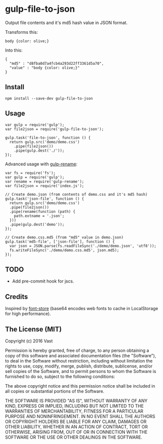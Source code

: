 # gulp-file-to-json

Output file contents and it's md5 hash value in JSON format.

Transforms this:

    body {color: olive;}

Into this:

    {
      "md5" : "d8fba0d7a4fcb4a293d22ff3361d5a70",
      "value" : "body {color: olive;}"
    }

## Install

    npm install --save-dev gulp-file-to-json

## Usage

    var gulp = require('gulp');
    var file2json = require('gulp-file-to-json');

    gulp.task('file-to-json', function () {
      return gulp.src('demo/demo.css')
        .pipe(file2json())
        .pipe(gulp.dest('./'));
    });

Advanced usage with [gulp-rename](https://www.npmjs.com/package/gulp-rename):

    var fs = require('fs');
    var gulp = require('gulp');
    var rename = require('gulp-rename');
    var file2json = require('index.js');

    // Create demo.json (from contents of demo.css and it's md5 hash)
    gulp.task('json-file', function () {
      return gulp.src('demo/demo.css')
      .pipe(file2json())
      .pipe(rename(function (path) {
        path.extname = '.json';
      }))
      .pipe(gulp.dest('demo'));
    });

    // Create demo.css.md5 (from "md5" value in demo.json)
    gulp.task('md5-file', ['json-file'], function () {
      var json = JSON.parse(fs.readFileSync('./demo/demo.json', 'utf8'));
      fs.writeFileSync('./demo/demo.css.md5', json.md5);
    });

## TODO

* Add pre-commit hook for jscs.

## Credits

Inspired by [font-store](https://github.com/CrocoDillon/font-store) (base64 encodes web fonts to cache in LocalStorage for high performance).

## The License (MIT)

Copyright (c) 2016 Vast

Permission is hereby granted, free of charge, to any person obtaining a copy of this software and associated documentation files (the "Software"), to deal in the Software without restriction, including without limitation the rights to use, copy, modify, merge, publish, distribute, sublicense, and/or sell copies of the Software, and to permit persons to whom the Software is furnished to do so, subject to the following conditions:

The above copyright notice and this permission notice shall be included in all copies or substantial portions of the Software.

THE SOFTWARE IS PROVIDED "AS IS", WITHOUT WARRANTY OF ANY KIND, EXPRESS OR IMPLIED, INCLUDING BUT NOT LIMITED TO THE WARRANTIES OF MERCHANTABILITY, FITNESS FOR A PARTICULAR PURPOSE AND NONINFRINGEMENT. IN NO EVENT SHALL THE AUTHORS OR COPYRIGHT HOLDERS BE LIABLE FOR ANY CLAIM, DAMAGES OR OTHER LIABILITY, WHETHER IN AN ACTION OF CONTRACT, TORT OR OTHERWISE, ARISING FROM, OUT OF OR IN CONNECTION WITH THE SOFTWARE OR THE USE OR OTHER DEALINGS IN THE SOFTWARE.
